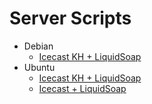 # Server Scripts

- Debian
  - [Icecast KH + LiquidSoap](https://github.com/sistematico/server-scripts/tree/main/icecastkh-liquidsoap/debian)
- Ubuntu
  - [Icecast KH + LiquidSoap](https://github.com/sistematico/server-scripts/tree/main/icecastkh-liquidsoap/ubuntu)
  - [Icecast + LiquidSoap](https://github.com/sistematico/server-scripts/tree/main/icecast-liquidsoap/ubuntu)